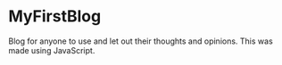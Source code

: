 # MyFirstBlog
Blog for anyone to use and let out their thoughts and opinions. This was made using JavaScript.
